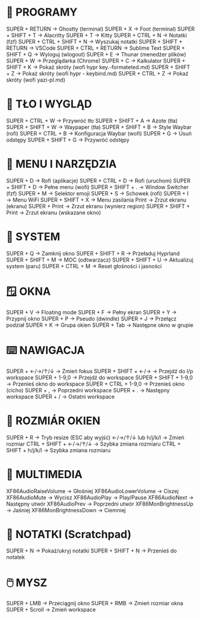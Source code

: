 # 🚀 PROGRAMY
SUPER + RETURN → Ghostty (terminal)
SUPER + X → Foot (terminal)
SUPER + SHIFT + T → Alacritty
SUPER + T → Kitty
SUPER + CTRL + N → Notatki (fzf)
SUPER + CTRL + SHIFT + N → Wyszukaj notatki
SUPER + SHIFT + RETURN → VSCode
SUPER + CTRL + RETURN → Sublime Text
SUPER + SHIFT + Q → Wyloguj (wlogout)
SUPER + E → Thunar (menedżer plików)
SUPER + W → Przeglądarka (Chrome)
SUPER + C → Kalkulator
SUPER + SHIFT + K → Pokaż skróty (wofi hypr key.-formateted.md)
SUPER + SHIFT + Z → Pokaż skróty (wofi hypr - keybind.md)
SUPER + CTRL + Z → Pokaż skróty (wofi yazi-pl.md)

# 🎨 TŁO I WYGLĄD
SUPER + CTRL + W → Przywróć tło
SUPER + SHIFT + A → Azote (tła)
SUPER + SHIFT + W → Waypaper (tła)
SUPER + SHIFT + B → Style Waybar (rofi)
SUPER + CTRL + B → Konfiguracja Waybar (wofi)
SUPER + G → Usuń odstępy
SUPER + SHIFT + G → Przywróć odstępy

# 📱 MENU I NARZĘDZIA
SUPER + D → Rofi (aplikacje)
SUPER + CTRL + D → Rofi (uruchom)
SUPER + SHIFT + D → Pełne menu (wofi)
SUPER + SHIFT + . → Window Switcher (fzf)
SUPER + M → Selektor emoji
SUPER + S → Schowek (rofi)
SUPER + I → Menu WiFi
SUPER + SHIFT + X → Menu zasilania
        Print → Zrzut ekranu (ekranu)
SUPER + Print → Zrzut ekranu (wynierz region)
SUPER + SHIFT + Print → Zrzut ekranu (wskazane okno)

# 🔧 SYSTEM
SUPER + Q → Zamknij okno
SUPER + SHIFT + R → Przeładuj Hyprland
SUPER + SHIFT + M → MOC (odtwarzacz)
SUPER + SHIFT + U → Aktualizuj system (paru)
SUPER + CTRL + M → Reset głośności i jasności

# 🪟 OKNA
SUPER + V → Floating mode
SUPER + F → Pełny ekran
SUPER + Y → Przypnij okno
SUPER + P → Pseudo (dwindle)
SUPER + J → Przełącz podział
SUPER + K → Grupa okien
SUPER + Tab → Następne okno w grupie

# ⌨️ NAWIGACJA
SUPER + ←/→/↑/↓ → Zmień fokus
SUPER + SHIFT + ←/→ → Przejdź do l/p workspace
SUPER + 1-9,0 → Przejdź do workspace
SUPER + SHIFT + 1-9,0 → Przenieś okno do workspace
SUPER + CTRL + 1-9,0 → Przenieś okno (cicho)
SUPER + , → Poprzedni workspace
SUPER + . → Następny workspace
SUPER + / → Ostatni workspace

# 📐 ROZMIÁR OKIEN
SUPER + R → Tryb resize (ESC aby wyjść)
  ←/→/↑/↓ lub h/j/k/l → Zmień rozmiar
CTRL + SHIFT + ←/→/↑/↓ → Szybka zmiana rozmiaru
CTRL + SHIFT + h/j/k/l → Szybka zmiana rozmiaru

# 🎵 MULTIMEDIA
XF86AudioRaiseVolume → Głośniej
XF86AudioLowerVolume → Ciszej
XF86AudioMute → Wycisz
XF86AudioPlay → Play/Pause
XF86AudioNext → Następny utwór
XF86AudioPrev → Poprzedni utwór
XF86MonBrightnessUp → Jaśniej
XF86MonBrightnessDown → Ciemniej

# 📝 NOTATKI (Scratchpad)
SUPER + N → Pokaż/ukryj notatki
SUPER + SHIFT + N → Przenieś do notatek

# 🖱️ MYSZ
SUPER + LMB → Przeciągnij okno
SUPER + RMB → Zmień rozmiar okna
SUPER + Scroll → Zmień workspace
